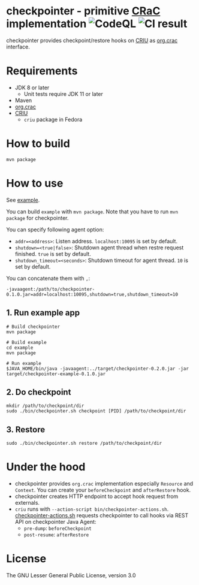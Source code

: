 checkpointer - primitive [CRaC](https://openjdk.org/projects/crac/) implementation
![CodeQL](../../actions/workflows/codeql.yaml/badge.svg)
![CI result](../../actions/workflows/ci.yaml/badge.svg)
===

checkpointer provides checkpoint/restore hooks on [CRIU](https://criu.org/) as [org.crac](https://github.com/CRaC/org.crac) interface.

# Requirements

* JDK 8 or later
    * Unit tests require JDK 11 or later
* Maven
* [org.crac](https://github.com/CRaC/org.crac)
* [CRIU](https://criu.org/)
    * `criu` package in Fedora

# How to build

```
mvn package
```

# How to use

See [example](example).

You can build `example` with `mvn package`. Note that you have to run `mvn package` for checkpointer.

You can specify following agent option:

* `addr=<address>`: Listen address. `localhost:10095` is set by default.
* `shutdown=<true|false>`: Shutdown agent thread when restre request finished. `true` is set by default.
* `shutdown_timeout=<seconds>`: Shutdown timeout for agent thread. `10` is set by default.

You can concatenate them with `,`:

```
-javaagent:/path/to/checkpointer-0.1.0.jar=addr=localhost:10095,shutdown=true,shutdown_timeout=10
```

## 1. Run example app

```
# Build checkpointer
mvn package

# Build example
cd example
mvn package

# Run example
$JAVA_HOME/bin/java -javaagent:../target/checkpointer-0.2.0.jar -jar target/checkpointer-example-0.1.0.jar
```

## 2. Do checkpoint

```
mkdir /path/to/checkpoint/dir
sudo ./bin/checkpointer.sh checkpoint [PID] /path/to/checkpoint/dir
```

## 3. Restore

```
sudo ./bin/checkpointer.sh restore /path/to/checkpoint/dir
```

# Under the hood

* checkpointer provides `org.crac` implementation especially `Resource` and `Context`. You can create your `beforeCheckpoint` and `afterRestore` hook.
* checkpointer creates HTTP endpoint to accept hook request from externals.
* `criu` runs with `--action-script bin/checkpointer-actions.sh`. [checkpointer-actions.sh](bin/checkpointer-actions.sh) requests checkpointer to call hooks via REST API on checkpointer Java Agent:
    * `pre-dump`: `beforeCheckpoint`
    * `post-resume`: `afterRestore`

# License

The GNU Lesser General Public License, version 3.0
